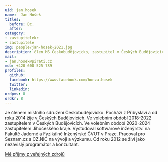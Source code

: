 ```yaml
---
uid: jan.hosek
name:  Jan Hošek
titles:
  before: Bc.
  after:
category:
- zastupitelekr
- zastupitele
img: people/jan-hosek-2021.jpg
description: člen MS Českobudějovicko, zastupitel v Českých Budějovicích a v Jihočeském kraji
mail:
- jan.hosek@pirati.cz
mob: +420 608 525 789
profiles:
  github:
  facebook: https://www.facebook.com/honza.hosek
  twitter:
  linkedin:
ordpms: 8 
ordkr: 8
---
```


Je členem místního sdružení Českobudějovicko. Pochází z Přibyslavi a od roku 2014 žije v Českých Budějovicích.
Ve volebním období 2018-2022 zastupitelem v Českých Budějovicích. Ve volebním období 2020-2024 zastupitelem Jihočeského kraje.
Vystudoval softwarové inženýrství na Fakultě Jaderné a Fyzikálně Inženýrské ČVUT v Praze.
Pracoval pro Seznam.cz a CZ.NIC na vývoji a výzkumu. Od roku 2012 se živí jako nezávislý programátor a konzultant.

[Mé příjmy z veřejných zdrojů](https://nalodeni.pirati.cz/odmeny/jan.hosek)
